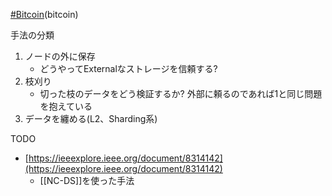 [#Bitcoin](Bitcoin.md)(bitcoin)

手法の分類
1. ノードの外に保存
	- どうやってExternalなストレージを信頼する?
2. 枝刈り
	- 切った枝のデータをどう検証するか? 外部に頼るのであれば1と同じ問題を抱えている
3. データを纏める(L2、Sharding系)



TODO
- [https://ieeexplore.ieee.org/document/8314142](https://ieeexplore.ieee.org/document/8314142)
	- [[NC-DS]]を使った手法
